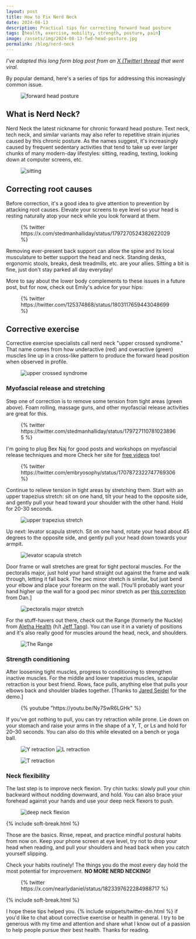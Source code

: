 ```yaml
---
layout: post
title: How to Fix Nerd Neck
date: 2024-08-13
description: Practical tips for correcting forward head posture
tags: [health, exercise, mobility, strength, posture, pain]
image: /assets/img/2024-08-13-fwd-head-posture.jpg
permalink: /blog/nerd-neck
---
```


*I've adapted this long form blog post from an [X (Twitter) thread](https://x.com/stedmanhalliday/status/1823373211045896431) that went viral.*

By popular demand, here's a series of tips for addressing this increasingly common issue.

<figure class="mt-100">
<img alt="forward head posture" src="/assets/img/2024-08-13-fwd-head-posture.jpg" />
</figure>

## What is Nerd Neck?

Nerd Neck the latest nickname for chronic forward head posture. Text neck, tech neck, and similar variants may also refer to repetitive strain injuries caused by this chronic posture. As the names suggest, it's increasingly caused by frequent sedentary activities that tend to take up ever larger chunks of many modern-day lifestyles: sitting, reading, texting, looking down at computer screens, etc.

<figure class="mt-100">
<img alt="sitting" src="/assets/img/2024-08-13-sitting.jpg" />
</figure>

## Correcting root causes

Before correction, it's a good idea to give attention to prevention by attacking root causes. Elevate your screens to eye level so your head is resting naturally atop your neck while you look forward at them.

<figure class="flex-center mv-100">{% twitter https://x.com/stedmanhalliday/status/1797270524382622029 %}</figure>

Removing ever-present back support can allow the spine and its local musculature to better support the head and neck. Standing desks, ergonomic stools, breaks, desk treadmills, etc. are your allies. Sitting a bit is fine, just don't stay parked all day everyday! 

More to say about the lower body complements to these issues in a future post, but for now, check out Emily's advice for your hips:

<figure class="flex-center mt-100">{% twitter https://twitter.com/125374868/status/1803117659443048699 %}</figure>

## Corrective exercise

Corrective exercise specialists call nerd neck "upper crossed syndrome." That name comes from how underactive (red) and overactive (green) muscles line up in a cross-like pattern to produce the forward head position when observed in profile.

<figure class="mt-100">
<img alt="upper crossed syndrome" src="/assets/img/2024-08-13-ucs.jpg" />
</figure>

### Myofascial release and stretching

Step one of correction is to remove some tension from tight areas (green above). Foam rolling, massage guns, and other myofascial release activities are great for this.

<figure class="flex-center mt-100">{% twitter https://twitter.com/stedmanhalliday/status/1797271107810238965 %}</figure>

I'm going to plug Bex Naj for good posts and workshops on myofascial release techniques and more Check her site for [free videos](https://bexnaj.yoga/freevideolibrary) too!

<figure class="flex-center mt-100">{% twitter https://twitter.com/embryosophy/status/1707872322747769306 %}</figure>

Continue to relieve tension in tight areas by stretching them. Start with an upper trapezius stretch: sit on one hand, tilt your head to the opposite side, and gently pull your head toward your shoulder with the other hand. Hold for 20-30 seconds.

<figure class="mt-100">
<img alt="upper trapezius stretch" src="/assets/img/2024-08-13-traps.jpg" />
</figure>

Up next: levator scapula stretch. Sit on one hand, rotate your head about 45 degrees to the opposite side, and gently pull your head down towards your armpit.

<figure class="mt-100">
<img alt="levator scapula stretch" src="/assets/img/2024-08-13-levator.jpg" />
</figure>

Door frame or wall stretches are great for tight pectoral muscles. For the pectoralis major, just hold your hand straight out against the frame and walk through, letting it fall back. The pec minor stretch is similar, but just bend your elbow and place your forearm on the wall. [You'll probably want your hand higher up the wall for a good pec minor stretch as per [this correction](https://x.com/danzillaahh/status/1823450016314483013) from Dan.]

<figure class="mt-100">
<img alt="pectoralis major stretch" src="/assets/img/2024-08-13-pec.jpg" />
</figure>

For the stuff-havers out there, check out the Range (formerly the Nuckle) from [Aletha Health](https://store.alethahealth.com/products/nuckle) (h/t [Jeff Tang](https://x.com/chefjeffsf)). You can use it in a variety of positions and it's also really good for muscles around the head, neck, and shoulders.

<figure class="mt-100">
<img alt="The Range" src="/assets/img/2024-08-13-range.jpg" />
</figure>

### Strength conditioning

After loosening tight muscles, progress to conditioning to strengthen inactive muscles. For the middle and lower trapezius muscles, scapular retraction is your best friend. Rows, face pulls, anything else that pulls your elbows back and shoulder blades together. [Thanks to [Jared Seidel](https://jaredseidel.com/) for the demo.]

<figure class="mt-100">
{% youtube "https://youtu.be/Ny7SwR6LGHk" %}
</figure>

If you've got nothing to pull, you can try retraction while prone. Lie down on your stomach and raise your arms in the shape of a Y, T, or Ls and hold for 20–30 seconds. You can also do this while elevated on a bench or yoga ball.

<figure class="mv-100 grid col2">
<img alt="Y retraction" src="/assets/img/2024-08-13-y.jpg">
<img alt="L retraction" src="/assets/img/2024-08-13-l.jpg">
</figure>

<figure class="mt-100">
<img alt="T retraction" src="/assets/img/2024-08-13-t.jpg">
</figure>

### Neck flexibility

The last step is to improve neck flexion. Try chin tucks: slowly pull your chin backward without nodding downward, and hold. You can also brace your forehead against your hands and use your deep neck flexors to push.

<figure class="mt-100">
<img alt="deep neck flexion" src="/assets/img/2024-08-13-neck.jpg">
</figure>

{% include soft-break.html %}

Those are the basics. Rinse, repeat, and practice mindful postural habits from now on. Keep your phone screen at eye level, try not to drop your head when reading, and pull your shoulders and head back when you catch yourself slipping.

Check your habits routinely! The things you do the most every day hold the most potential for improvement. **NO MORE NERD NECKING!**

<figure class="flex-center mv-100">{% twitter https://x.com/nearlydaniel/status/1823397622284988717 %}</figure>

{% include soft-break.html %}

I hope these tips helped you. {% include snippets/twitter-dm.html %} if you'd like to chat about corrective exercise or health in general. I try to be generous with my time and attention and share what I know out of a passion to help people pursue their best health. Thanks for reading.